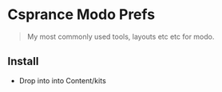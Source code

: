# Csprance Modo Prefs
> My most commonly used tools, layouts etc etc for modo.

## Install
* Drop into into Content/kits
